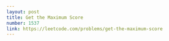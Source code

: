 ```yaml
---
layout: post
title: Get the Maximum Score
number: 1537
link: https://leetcode.com/problems/get-the-maximum-score
---
```

